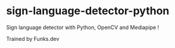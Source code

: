 # sign-language-detector-python

Sign language detector with Python, OpenCV and Mediapipe !

Trained by Funks.dev
